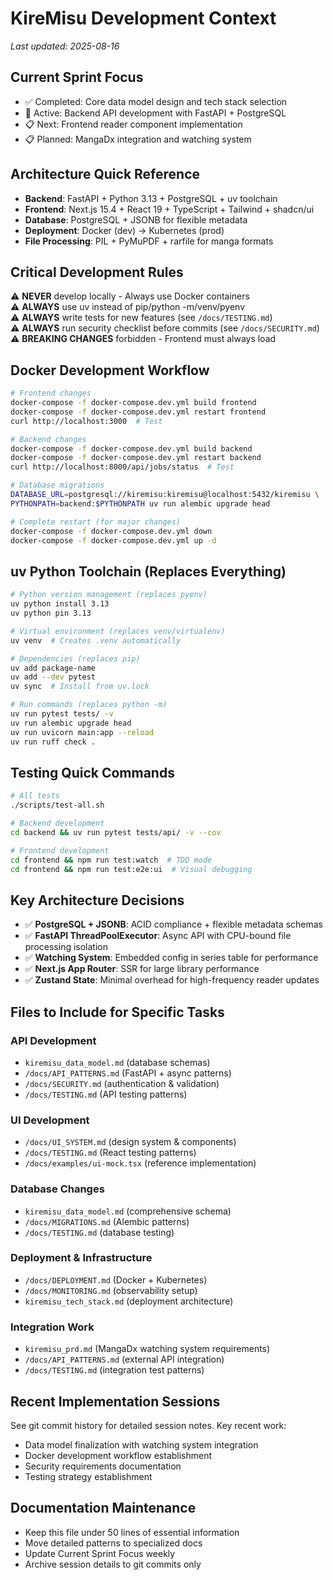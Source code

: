 # KireMisu Development Context
_Last updated: 2025-08-16_

## Current Sprint Focus
- ✅ Completed: Core data model design and tech stack selection
- 🔄 Active: Backend API development with FastAPI + PostgreSQL
- 📋 Next: Frontend reader component implementation
- 📋 Planned: MangaDx integration and watching system

## Architecture Quick Reference
- **Backend**: FastAPI + Python 3.13 + PostgreSQL + uv toolchain
- **Frontend**: Next.js 15.4 + React 19 + TypeScript + Tailwind + shadcn/ui
- **Database**: PostgreSQL + JSONB for flexible metadata
- **Deployment**: Docker (dev) → Kubernetes (prod)
- **File Processing**: PIL + PyMuPDF + rarfile for manga formats

## Critical Development Rules
⚠️ **NEVER** develop locally - Always use Docker containers  
⚠️ **ALWAYS** use uv instead of pip/python -m/venv/pyenv  
⚠️ **ALWAYS** write tests for new features (see `/docs/TESTING.md`)  
⚠️ **ALWAYS** run security checklist before commits (see `/docs/SECURITY.md`)  
⚠️ **BREAKING CHANGES** forbidden - Frontend must always load  

## Docker Development Workflow
```bash
# Frontend changes
docker-compose -f docker-compose.dev.yml build frontend
docker-compose -f docker-compose.dev.yml restart frontend
curl http://localhost:3000  # Test

# Backend changes  
docker-compose -f docker-compose.dev.yml build backend
docker-compose -f docker-compose.dev.yml restart backend
curl http://localhost:8000/api/jobs/status  # Test

# Database migrations
DATABASE_URL=postgresql://kiremisu:kiremisu@localhost:5432/kiremisu \
PYTHONPATH=backend:$PYTHONPATH uv run alembic upgrade head

# Complete restart (for major changes)
docker-compose -f docker-compose.dev.yml down
docker-compose -f docker-compose.dev.yml up -d
```

## uv Python Toolchain (Replaces Everything)
```bash
# Python version management (replaces pyenv)
uv python install 3.13
uv python pin 3.13

# Virtual environment (replaces venv/virtualenv)
uv venv  # Creates .venv automatically

# Dependencies (replaces pip)
uv add package-name
uv add --dev pytest
uv sync  # Install from uv.lock

# Run commands (replaces python -m)
uv run pytest tests/ -v
uv run alembic upgrade head
uv run uvicorn main:app --reload
uv run ruff check .
```

## Testing Quick Commands
```bash
# All tests
./scripts/test-all.sh

# Backend development
cd backend && uv run pytest tests/api/ -v --cov

# Frontend development  
cd frontend && npm run test:watch  # TDD mode
cd frontend && npm run test:e2e:ui  # Visual debugging
```

## Key Architecture Decisions
- ✅ **PostgreSQL + JSONB**: ACID compliance + flexible metadata schemas
- ✅ **FastAPI ThreadPoolExecutor**: Async API with CPU-bound file processing isolation
- ✅ **Watching System**: Embedded config in series table for performance
- ✅ **Next.js App Router**: SSR for large library performance
- ✅ **Zustand State**: Minimal overhead for high-frequency reader updates

## Files to Include for Specific Tasks

### API Development
- `kiremisu_data_model.md` (database schemas)
- `/docs/API_PATTERNS.md` (FastAPI + async patterns)
- `/docs/SECURITY.md` (authentication & validation)
- `/docs/TESTING.md` (API testing patterns)

### UI Development  
- `/docs/UI_SYSTEM.md` (design system & components)
- `/docs/TESTING.md` (React testing patterns)
- `/docs/examples/ui-mock.tsx` (reference implementation)

### Database Changes
- `kiremisu_data_model.md` (comprehensive schema)
- `/docs/MIGRATIONS.md` (Alembic patterns)
- `/docs/TESTING.md` (database testing)

### Deployment & Infrastructure
- `/docs/DEPLOYMENT.md` (Docker + Kubernetes)
- `/docs/MONITORING.md` (observability setup)
- `kiremisu_tech_stack.md` (deployment architecture)

### Integration Work
- `kiremisu_prd.md` (MangaDx watching system requirements)
- `/docs/API_PATTERNS.md` (external API integration)
- `/docs/TESTING.md` (integration test patterns)

## Recent Implementation Sessions
See git commit history for detailed session notes. Key recent work:
- Data model finalization with watching system integration
- Docker development workflow establishment  
- Security requirements documentation
- Testing strategy establishment

## Documentation Maintenance
- Keep this file under 50 lines of essential information
- Move detailed patterns to specialized docs
- Update Current Sprint Focus weekly
- Archive session details to git commits only
